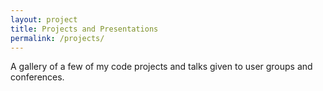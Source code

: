 ```yaml
---
layout: project
title: Projects and Presentations
permalink: /projects/
---
```


A gallery of a few of my code projects and talks given to user groups and conferences. 

